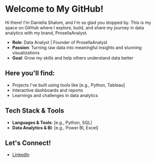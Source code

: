 # Welcome to My GitHub!

Hi there! I'm Daniella Shalom, and I'm so glad you stopped by. This is my space on GitHub where I explore, build, and share my journey in data analytics with my brand, ProsellaAnalyst.

- **Role**: Data Analyst | Founder of ProsellaAnalyst
- **Passion**: Turning raw data into meaningful insights and stunning visualizations
- **Goal**: Grow my skills and help others understand data better

## Here you'll find:
- Projects I've built using tools like [e.g., Python, Tableau]
- Interactive dashboards and reports
- Learnings and challenges in data analytics

## Tech Stack & Tools
- **Languages & Tools**: [e.g., Python, SQL]
- **Data Analytics & BI**: [e.g., Power BI, Excel]

## Let's Connect!  
- [LinkedIn](www.linkedin.com/in/prosellaanalyst) 
